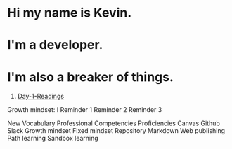 # Hi my name is Kevin.
# I'm a developer.
# I'm also a breaker of things.

1. [Day-1-Readings](day1.md)

Growth mindset: I 
Reminder 1
Reminder 2
Reminder 3





New Vocabulary
Professional Competencies
Proficiencies
Canvas
Github
Slack
Growth mindset
Fixed mindset
Repository
Markdown
Web publishing
Path learning
Sandbox learning
